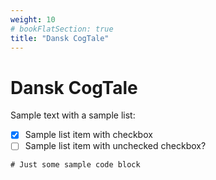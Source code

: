 ```yaml
---
weight: 10
# bookFlatSection: true
title: "Dansk CogTale"
---
```


# Dansk CogTale

Sample text with a sample list:

- [x] Sample list item with checkbox
- [ ] Sample list item with unchecked checkbox?

```
# Just some sample code block
```
